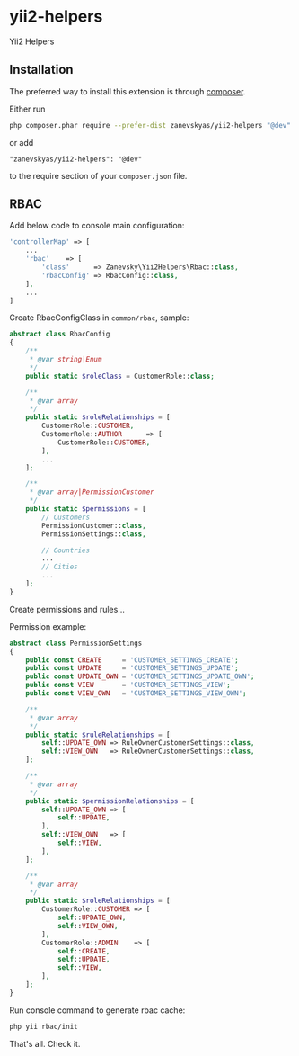 # yii2-helpers

Yii2 Helpers


## Installation

The preferred way to install this extension is through [composer](http://getcomposer.org/download/).

Either run

```bash
php composer.phar require --prefer-dist zanevskyas/yii2-helpers "@dev"
```

or add

```
"zanevskyas/yii2-helpers": "@dev"
```

to the require section of your `composer.json` file.

## RBAC
Add below code to console main configuration:
```php
'controllerMap' => [
    ...
    'rbac'    => [
        'class'      => Zanevsky\Yii2Helpers\Rbac::class,
        'rbacConfig' => RbacConfig::class,
    ],
    ...
]
```

Create RbacConfigClass in `common/rbac`, sample:
```php
abstract class RbacConfig
{
    /**
     * @var string|Enum
     */
    public static $roleClass = CustomerRole::class;

    /**
     * @var array
     */
    public static $roleRelationships = [
        CustomerRole::CUSTOMER,
        CustomerRole::AUTHOR      => [
            CustomerRole::CUSTOMER,
        ],
        ...
    ];

    /**
     * @var array|PermissionCustomer
     */
    public static $permissions = [
        // Customers
        PermissionCustomer::class,
        PermissionSettings::class,

        // Countries
        ...
        // Cities
        ...
    ];
}
```

Create permissions and rules...

Permission example:
```php
abstract class PermissionSettings
{
    public const CREATE     = 'CUSTOMER_SETTINGS_CREATE';
    public const UPDATE     = 'CUSTOMER_SETTINGS_UPDATE';
    public const UPDATE_OWN = 'CUSTOMER_SETTINGS_UPDATE_OWN';
    public const VIEW       = 'CUSTOMER_SETTINGS_VIEW';
    public const VIEW_OWN   = 'CUSTOMER_SETTINGS_VIEW_OWN';

    /**
     * @var array
     */
    public static $ruleRelationships = [
        self::UPDATE_OWN => RuleOwnerCustomerSettings::class,
        self::VIEW_OWN   => RuleOwnerCustomerSettings::class,
    ];

    /**
     * @var array
     */
    public static $permissionRelationships = [
        self::UPDATE_OWN => [
            self::UPDATE,
        ],
        self::VIEW_OWN   => [
            self::VIEW,
        ],
    ];

    /**
     * @var array
     */
    public static $roleRelationships = [
        CustomerRole::CUSTOMER => [
            self::UPDATE_OWN,
            self::VIEW_OWN,
        ],
        CustomerRole::ADMIN    => [
            self::CREATE,
            self::UPDATE,
            self::VIEW,
        ],
    ];
}
```

Run console command to generate rbac cache:
```bash
php yii rbac/init
```

That's all. Check it.